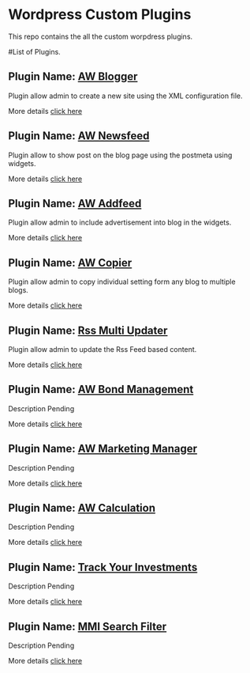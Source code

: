 # Wordpress Custom Plugins

This repo contains the all the custom worpdress plugins.

#List of Plugins.

## Plugin Name: [AW Blogger](https://github.com/dev-artworld/plugins/tree/master/aw-blogger)
Plugin allow admin to create a new site using the XML configuration file.

More details [click here](https://github.com/dev-artworld/plugins/tree/master/aw-blogger)


## Plugin Name: [AW Newsfeed](https://github.com/dev-artworld/plugins/tree/master/aw-newsfeed)
Plugin allow to show post on the blog page using the postmeta using widgets.

More details [click here](https://github.com/dev-artworld/plugins/tree/master/aw-newsfeed)


## Plugin Name: [AW Addfeed](https://github.com/dev-artworld/plugins/tree/master/aw-addfeed)
Plugin allow admin to include advertisement into blog in the widgets.

More details [click here](https://github.com/dev-artworld/plugins/tree/master/aw-addfeed)

## Plugin Name: [AW Copier](https://github.com/dev-artworld/plugins/tree/master/aw-copier)
Plugin allow admin to copy individual setting form any blog to multiple blogs.

More details [click here](https://github.com/dev-artworld/plugins/tree/master/aw-copier)

## Plugin Name: [Rss Multi Updater](https://github.com/dev-artworld/plugins/tree/master/rssMultiUpdater)
Plugin allow admin to update the Rss Feed based content.

More details [click here](https://github.com/dev-artworld/plugins/tree/master/rssMultiUpdater)

## Plugin Name: [AW Bond Management](https://github.com/dev-artworld/plugins/tree/master/aw_bond_management)
Description Pending

More details [click here](https://github.com/dev-artworld/plugins/tree/master/aw_bond_management)

## Plugin Name: [AW Marketing Manager](https://github.com/dev-artworld/plugins/tree/master/awMarketingManager)
Description Pending

More details [click here](https://github.com/dev-artworld/plugins/tree/master/awMarketingManager)

## Plugin Name: [AW Calculation](https://github.com/dev-artworld/plugins/tree/master/aw_calculation)
Description Pending

More details [click here](https://github.com/dev-artworld/plugins/tree/master/aw_calculation)

## Plugin Name: [Track Your Investments](https://github.com/dev-artworld/plugins/tree/master/TrackYourInvestments)
Description Pending

More details [click here](https://github.com/dev-artworld/plugins/tree/master/TrackYourInvestments)

## Plugin Name: [MMI Search Filter](https://github.com/dev-artworld/plugins/tree/master/mmi_search_filter)
Description Pending

More details [click here](https://github.com/dev-artworld/plugins/tree/master/mmi_search_filter)
